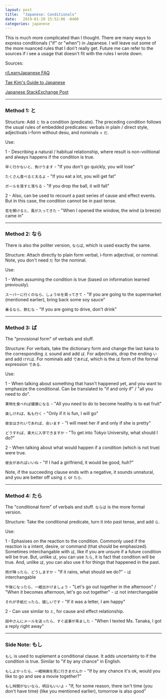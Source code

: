 ```yaml
---
layout: post
title:  "Japanese: Conditionals"
date:   2019-01-20 15:52:06 -0400
categories: japanese
---
```


This is much more complicated than I thought. There are many ways to express conditionals ("if" or "when") in Japanese. I will leave out some of the more nuanced rules that I don't really get. Future me can refer to the sources if i see a usage that doesn't fit with the rules I wrote down.

Sources:

<a href="https://www.reddit.com/r/LearnJapanese/wiki/faq/beginnerquestions#wiki_what.27s_the_difference_between_the_various_conditionals.3F_.28.3068.2C_.FF5E.3070.2C_.FF5E.305F.3089.2C_.306A.3089.29">r/LearnJapanese FAQ</a>

<a href="http://www.guidetojapanese.org/learn/grammar/conditionals">Tae Kim's Guide to Japanese</a>

<a href="https://japanese.stackexchange.com/questions/393/differences-among-%E3%81%9F%E3%82%89-%E3%81%AA%E3%82%89-%E3%82%93%E3%81%A0%E3%81%A3%E3%81%9F%E3%82%89-%E3%81%88%E3%81%B0-etc">Japanese StackExchange Post</a>

<hr />
<h3>Method 1: と</h3>

Structure: Add `と` to a condition (predicate). The preceding condition follows the usual rules of embedded predicates: verbals in plain / direct style, adjectivals i-form without desu, and nominals + `だ`.

Use: 

1 - Describing a natural / habitual relationship, where result is non-volitional and always happens if the condition is true. 

`早く行かないと、負けります` - "If you don't go quickly, you will lose"

`たくさん食べると太るよ` - "If you eat a lot, you will get fat"

`ボールを落すと落ちる` - "If you drop the ball, it will fall"

2 - Also, can be used to recount a past series of cause and effect events. But in this case, the condition cannot be in past tense.

`窓を開けると、風が入ってきた` - "When I opened the window, the wind (a breeze) came in"

<hr />
<h3>Method 2: なら</h3>

There is also the politer version, `ならば`, which is used exactly the same.

Structure: Attach directly to plain form verbal, i-form adjectival, or nominal. Note, you don't need `だ` for the nominal.

Use: 

1 - When assuming the condition is true (based on information learned previously).

`スーパーに行くのなら、しょうゆを買ってきて` - "If you are going to the supermarket (mentioned earlier), bring back some soy sauce"

`乗るなら、飲むな` - "If you are going to drive, don't drink"

<hr />
<h3>Method 3: ば</h3>

The "provisional form" of verbals and stuff.

Structure: For verbals, take the dictionary form and change the last kana to the corresponding `え` sound and add `ば`. For adjectivals, drop the ending `い` and add `ければ`. For nominals add `であれば`, which is the `ば` form of the formal expression `である`.

Use:

1 - When talking about something that hasn't happened yet, and you want to emphasize the conditional. Can be translated to "if and only if" / "all you need to do".

`果物を食べれば健康になる` - "All you need to do to become healthy is to eat fruit"

`楽しければ、私も行く` - "Only if it is fun, I will go"

`彼女はきれいであれば、会います` - "I will meet her if and only if she is pretty"

`どうすれば、東大に入学できますか` - "To get into Tokyo University, what should I do?"

2 - When talking about what would happen if a condition (which is not true) were true.

`彼女があればいいね` - "If I had a girlfriend, it would be good, huh?"

Note, if the succeeding clause ends with a negative, it sounds unnatural, and you are better off using `と` or `たら`.

<hr />
<h3>Method 4: たら</h3>

The "conditional form" of verbals and stuff. `ならば` is the more formal version.

Structure: Take the conditional predicate, turn it into past tense, and add `ら`.

Use:

1 - Ephasises on the reaction to the condition. Commonly used if the reaction is a intent, desire, or command (that should be emphasized). Sometimes interchangable with `ば`, like if you are unsure if a future condition will be true. But, unlike `ば`, you can use `たら`, it is fact that condition will be true. And, unlike `ば`, you can also use it for things that happened in the past.

`雨が降ったら、どうしますか` - "If it rains, what should we do?" - `ば` interchangable

`午後になったら、一緒出かけましょう` - "Let's go out together in the afternoon" / "When it becomes afternoon, let's go out together" - `ば` not interchangable

`それが手紙だったら、嬉しいです` - "If it was a letter, I am happy"

2 - Can use similar to `と`, for cause and effect relationship.

`田中さんにメールを送ったら、すぐ返事が来ました` - "When I texted Ms. Tanaka, I got a reply right away"

<hr />
<h3>Side Note: もし</h3>

`もし` is used to suplement a conditional clause. It adds uncertainty to if the condition is true. Similar to "if by any chance" in English.

`もしよかったら、一緒映画を見に行きませんか` - "If by any chance it's ok, would you like to go and see a movie together?"

`もし時間がないなら、明日もいいよ` - "If, for some reason, there isn't time (you don't have time) (like you mentioned earlier), tomorrow is also good"
